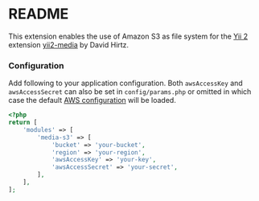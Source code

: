 README
============================

This extension enables the use of Amazon S3 as file system for the [Yii 2](http://www.yiiframework.com/) extension [yii2-media](https://github.com/davidhirtz/yii2-media/) by David Hirtz.


### Configuration

Add following to your application configuration. Both `awsAccessKey` and `awsAccessSecret` can also be set in `config/params.php` or omitted in which case the default [AWS configuration](https://docs.aws.amazon.com/sdk-for-php/v3/developer-guide/guide_configuration.html) will be loaded.

```php
<?php
return [
    'modules' => [
        'media-s3' => [
            'bucket' => 'your-bucket',
            'region' => 'your-region',
            'awsAccessKey' => 'your-key',
            'awsAccessSecret' => 'your-secret',
        ],
    ],
];
```